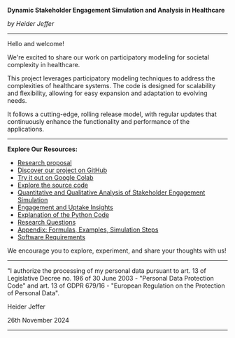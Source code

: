 **Dynamic Stakeholder Engagement Simulation and Analysis in Healthcare**

*by Heider Jeffer*

---
Hello and welcome!

We're excited to share our work on participatory modeling for societal complexity in healthcare.

This project leverages participatory modeling techniques to address the complexities of healthcare systems. The code is designed for scalability and flexibility, allowing for easy expansion and adaptation to evolving needs.

It follows a cutting-edge, rolling release model, with regular updates that continuously enhance the functionality and performance of the applications.

---

**Explore Our Resources:**
- [Research proposal](https://github.com/HeiderJeffer/Participatory-Modeling-for-Societal-Complexity-in-Healthcare/blob/main/documents/Research%20proposal.md)
- [Discover our project on GitHub](https://github.com/HeiderJeffer/Participatory-Modeling-for-Societal-Complexity-in-Healthcare)
- [Try it out on Google Colab](https://colab.research.google.com/drive/105ePLc-icF1qyzUB-VX9SQ446raubosx?authuser=2)
- [Explore the source code](https://github.com/HeiderJeffer/Participatory-Modeling-for-Societal-Complexity-in-Healthcare/blob/main/Healthcare%20Participatory%20Model%20Simulation/Healthcare%20Participatory%20Model%20Simulation.ipynb)
- [Quantitative and Qualitative Analysis of Stakeholder Engagement Simulation](https://github.com/HeiderJeffer/Participatory-Modeling-for-Societal-Complexity-in-Healthcare/blob/main/documents/Quantitative%20and%20Qualitative%20Analysis%20of%20Stakeholder%20Engagement%20Simulation.md)
- [Engagement and Uptake Insights](https://github.com/HeiderJeffer/Participatory-Modeling-for-Societal-Complexity-in-Healthcare/blob/main/documents/Engagement%20and%20Uptake%20Insights.md)
- [Explanation of the Python Code](https://github.com/HeiderJeffer/Participatory-Modeling-for-Societal-Complexity-in-Healthcare/blob/main/documents/Explanation%20of%20the%20Python%20Code.md)
- [Research Questions](https://github.com/HeiderJeffer/Participatory-Modeling-for-Societal-Complexity-in-Healthcare/blob/main/documents/Research%20Questions.md)
- [Appendix: Formulas, Examples, Simulation Steps](https://github.com/HeiderJeffer/Participatory-Modeling-for-Societal-Complexity-in-Healthcare/blob/main/documents/appendix%20.pdf)
- [Software Requirements](https://github.com/HeiderJeffer/Participatory-Modeling-for-Societal-Complexity-in-Healthcare/blob/main/documents/Requirements.txt)

We encourage you to explore, experiment, and share your thoughts with us!

---

"I authorize the processing of my personal data pursuant to art. 13 of Legislative Decree no. 196 of 30 June 2003 - "Personal Data Protection Code" and art. 13 of GDPR 679/16 - "European Regulation on the Protection of Personal Data".

Heider Jeffer

26th November 2024

---
